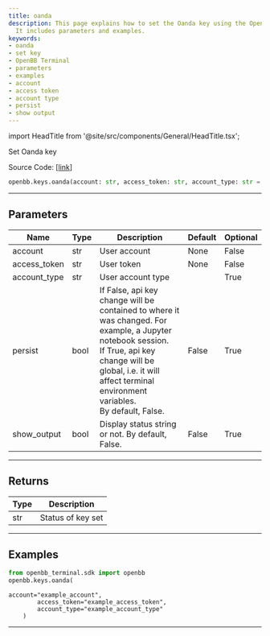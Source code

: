 ```yaml
---
title: oanda
description: This page explains how to set the Oanda key using the OpenBB Terminal.
  It includes parameters and examples.
keywords:
- oanda
- set key
- OpenBB Terminal
- parameters
- examples
- account
- access token
- account type
- persist
- show output
---
```


import HeadTitle from '@site/src/components/General/HeadTitle.tsx';

<HeadTitle title="keys.oanda - Reference | OpenBB SDK Docs" />

Set Oanda key

Source Code: [[link](https://github.com/OpenBB-finance/OpenBBTerminal/tree/main/openbb_terminal/keys_model.py#L1387)]

```python
openbb.keys.oanda(account: str, access_token: str, account_type: str = "", persist: bool = False, show_output: bool = False)
```

---

## Parameters

| Name | Type | Description | Default | Optional |
| ---- | ---- | ----------- | ------- | -------- |
| account | str | User account | None | False |
| access_token | str | User token | None | False |
| account_type | str | User account type |  | True |
| persist | bool | If False, api key change will be contained to where it was changed. For example, a Jupyter notebook session.<br/>If True, api key change will be global, i.e. it will affect terminal environment variables.<br/>By default, False. | False | True |
| show_output | bool | Display status string or not. By default, False. | False | True |


---

## Returns

| Type | Description |
| ---- | ----------- |
| str | Status of key set |
---

## Examples

```python
from openbb_terminal.sdk import openbb
openbb.keys.oanda(
```

```
account="example_account",
        access_token="example_access_token",
        account_type="example_account_type"
    )
```
---
